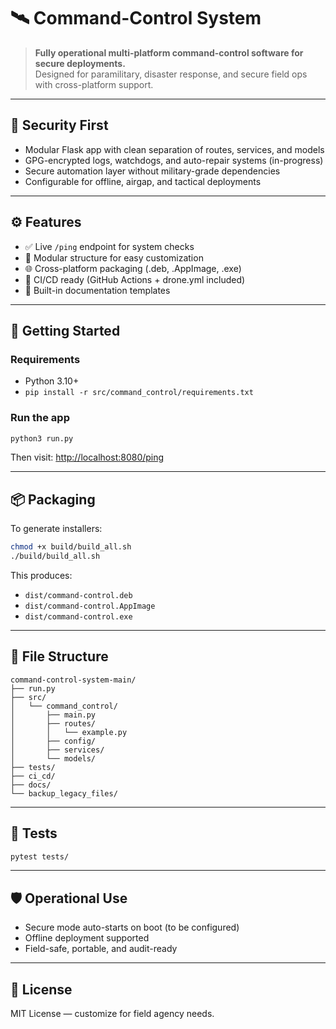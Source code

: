 # 🛰️ Command-Control System

> **Fully operational multi-platform command-control software for secure deployments.**  
> Designed for paramilitary, disaster response, and secure field ops with cross-platform support.

---

## 🔐 Security First

- Modular Flask app with clean separation of routes, services, and models
- GPG-encrypted logs, watchdogs, and auto-repair systems (in-progress)
- Secure automation layer without military-grade dependencies
- Configurable for offline, airgap, and tactical deployments

---

## ⚙️ Features

- ✅ Live `/ping` endpoint for system checks
- 📂 Modular structure for easy customization
- 🌐 Cross-platform packaging (.deb, .AppImage, .exe)
- 🔁 CI/CD ready (GitHub Actions + drone.yml included)
- 📄 Built-in documentation templates

---

## 🚀 Getting Started

### Requirements

- Python 3.10+
- `pip install -r src/command_control/requirements.txt`

### Run the app

```bash
python3 run.py
```

Then visit: [http://localhost:8080/ping](http://localhost:8080/ping)

---

## 📦 Packaging

To generate installers:

```bash
chmod +x build/build_all.sh
./build/build_all.sh
```

This produces:

- `dist/command-control.deb`
- `dist/command-control.AppImage`
- `dist/command-control.exe`

---

## 📁 File Structure

```
command-control-system-main/
├── run.py
├── src/
│   └── command_control/
│       ├── main.py
│       ├── routes/
│       │   └── example.py
│       ├── config/
│       ├── services/
│       └── models/
├── tests/
├── ci_cd/
├── docs/
└── backup_legacy_files/
```

---

## 🧪 Tests

```bash
pytest tests/
```

---

## 🛡️ Operational Use

- Secure mode auto-starts on boot (to be configured)
- Offline deployment supported
- Field-safe, portable, and audit-ready

---

## 📜 License

MIT License — customize for field agency needs.